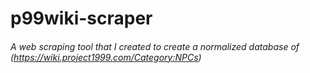 # p99wiki-scraper
###### A web scraping tool that I created to create a normalized database of (https://wiki.project1999.com/Category:NPCs)
